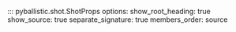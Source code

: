 ::: pyballistic.shot.ShotProps
    options:
      show_root_heading: true
      show_source: true
      separate_signature: true
      members_order: source
